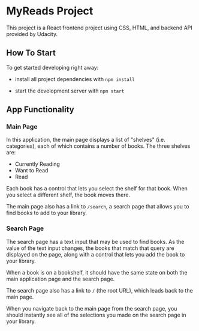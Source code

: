 # MyReads Project

This project is a React frontend project using CSS, HTML, and backend API provided by Udacity.

## How To Start

To get started developing right away:

- install all project dependencies with `npm install`

- start the development server with `npm start`

## App Functionality

### Main Page

In this application, the main page displays a list of "shelves" (i.e. categories), each of which contains a number of books. The three shelves are:

- Currently Reading
- Want to Read
- Read

Each book has a control that lets you select the shelf for that book. When you select a different shelf, the book moves there.

The main page also has a link to `/search`, a search page that allows you to find books to add to your library.

### Search Page

The search page has a text input that may be used to find books. As the value of the text input changes, the books that match that query are displayed on the page, along with a control that lets you add the book to your library.

When a book is on a bookshelf, it should have the same state on both the main application page and the search page.

The search page also has a link to `/` (the root URL), which leads back to the main page.

When you navigate back to the main page from the search page, you should instantly see all of the selections you made on the search page in your library.
